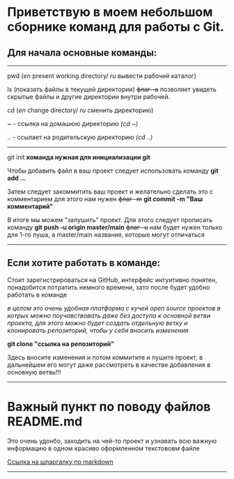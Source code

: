 # Приветствую в моем небольшом сборнике команд для работы с Git.

## Для начала основные команды:

---

pwd (_en_ present working directory/ _ru_ вывести рабочий каталог)

ls (показать файлы в текущей директории) ~~флаг -a~~ позволяет увидеть скрытые файлы и другие директории внутри рабочей.

cd (_en_ change directory/ _ru_ сменить директорию)

~ - ссылка на домашюю директорию _(cd ~)_

.. - ссылает на родительскую директорию _(cd ..)_

---

git init **команда нужная для инициализации git**

Чтобы добавить файл в ваш проект следует использовать команду **git add ...**

Затем следует закоммитить ваш проект и желательно сделать это с комментарием
для этого нам нужен ~~флаг -m~~ **git commit -m "Ваш комментарий"**

В итоге мы можем "запушить" проект. Для этого следует прописать команду **git push -u origin master/main**
~~флаг -u~~ нам будет нужен только для 1-го пуша, а master/main названия, которые могут отличаться

---

## Если хотите работать в команде:

Стоит зарегистрироваться на GitHub, интерфейс интуитивно понятен, понадобится потратить немного времени, зато после будет удобно работать в команде

_в целом это очень удобная платформа с кучей open source проектов в котрых можно поучавствовать даже без доступа к основной ветви проекта, для этого можно будет создать отдельную ветку и клонировать репозиторий, чтобы у себя вносить изменения_

**git clone "ссылка на репозиторий"**

Здесь вносите изменения и потом коммитите и пушите проект, в дальнейшем его могут даже рассмотреть в качестве добавления в основную ветвь!!!

---

# Важный пункт по поводу файлов README.md

Это очень удонбо, заходить на чей-то проект и узнавать всю важную информацию в одном красиво оформленном текстововм файле

[Ссылка на шпаргалку по markdown](https://github.com/yiqes/first-project/blob/master/README.md)

---
